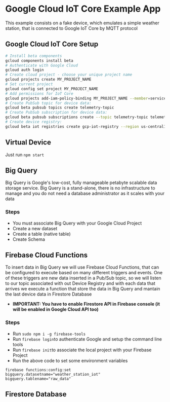 # Google Cloud IoT Core Example App

This example consists on a fake device, which emulates a simple weather station, that is connected to Google IoT Core by MQTT protocol

## Google Cloud IoT Core Setup

```bash
# Install beta components
gcloud components install beta
# Authenticate with Google Cloud
gcloud auth login
# Create cloud project - choose your unique project name
gcloud projects create MY_PROJECT_NAME
# Set current project
gcloud config set project MY_PROJECT_NAME
# Add permissions for IoT Core
gcloud projects add-iam-policy-binding MY_PROJECT_NAME --member=serviceAccount:cloud-iot@system.gserviceaccount.com --role=roles/pubsub.publisher
# Create PubSub topic for device data:
gcloud beta pubsub topics create telemetry-topic
# Create PubSub subscription for device data:
gcloud beta pubsub subscriptions create --topic telemetry-topic telemetry-subscription
# Create device registry:
gcloud beta iot registries create gcp-iot-registry --region us-central1 --state-pubsub-topic=telemetry-topic
```

## Virtual Device

Just run `npm start`

## Big Query

Big Query is Google's low-cost, fully manageable petabyte scalable data storage service. Big Query is a stand-alone, there is no infrastructure to manage and you do not need a database administrator as it scales with your data

### Steps

- You must associate Big Query with your Google Cloud Project
- Create a new dataset
- Create a table (native table)
- Create Schema

## Firebase Cloud Functions

To insert data in Big Query we will use Firebase Cloud Functions, that can be configured to execute based on many different triggers and events. One of these triggers are new data inserted in a Pub/Sub topic, so we will listen to our topic associated with out Device Registry and with each data that arrives we execute a function that store the data in Big Query and mantain the last device data in Firestore Database

- **IMPORTANT: You have to enable Firestore API in Firebase console (it will be enabled in Google Cloud API too)**

### Steps

- Run `sudo npm i -g firebase-tools`
- Run `firebase login`to authenticate Google and setup the command line tools
- Run `firebase init`to associate the local project with your Firebase Project
- Run the above code to set some environment variables

```
firebase functions:config:set
bigquery.datasetname="weather_station_iot"
bigquery.tablename="raw_data"
```

## Firestore Database
